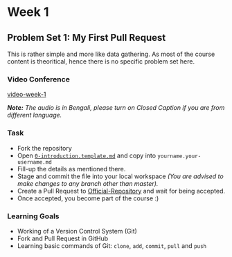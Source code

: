 # Week 1
## Problem Set 1: My First Pull Request

This is rather simple and more like data gathering. As most of the course
content is theoritical, hence there is no specific problem set here.

### Video Conference

[video-week-1](https://youtu.be/6NQpHPAmsU0)

_**Note:** The audio is in Bengali, please turn on Closed Caption if you are
from different language._

### Task
- Fork the repository
- Open [`0-introduction.template.md`](https://github.com/Progyan1997/Frontend-for-Dummies/blob/master/Week-1/0-introduction.template.md) and copy into `yourname.your-username.md`
- Fill-up the details as mentioned there.
- Stage and commit the file into your local workspace _(You are advised to
make changes to any branch other than master)._
- Create a Pull Request to [Official-Repository](https://github.com/Progyan1997/Frontend-for-Dummies)
and wait for being accepted.
- Once accepted, you become part of the course :)

### Learning Goals
- Working of a Version Control System (Git)
- Fork and Pull Request in GitHub
- Learning basic commands of Git: `clone`, `add`, `commit`, `pull` and `push`
